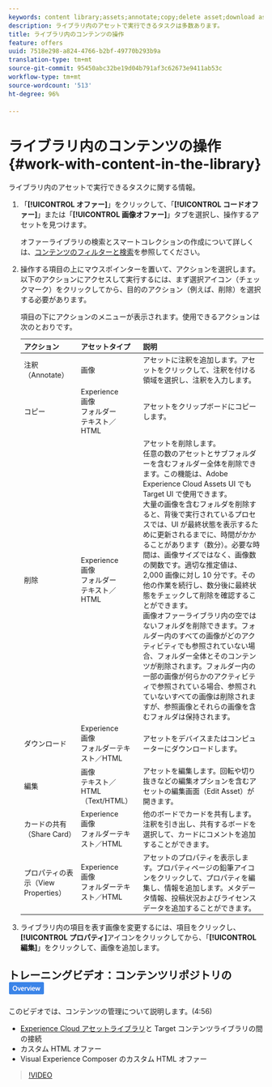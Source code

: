 ```yaml
---
keywords: content library;assets;annotate;copy;delete asset;download asset;edit content;share card;view content properties
description: ライブラリ内のアセットで実行できるタスクは多数あります。
title: ライブラリ内のコンテンツの操作
feature: offers
uuid: 7518e298-a824-4766-b2bf-49770b293b9a
translation-type: tm+mt
source-git-commit: 95450abc32be19d04b791af3c62673e9411ab53c
workflow-type: tm+mt
source-wordcount: '513'
ht-degree: 96%

---
```



# ライブラリ内のコンテンツの操作{#work-with-content-in-the-library}

ライブラリ内のアセットで実行できるタスクに関する情報。

1. 「**[!UICONTROL オファー]**」をクリックして、「**[!UICONTROL コードオファー]**」または「**[!UICONTROL 画像オファー]**」タブを選択し、操作するアセットを見つけます。

   オファーライブラリの検索とスマートコレクションの作成について詳しくは、[コンテンツのフィルターと検索](/help/c-experiences/c-manage-content/filter-and-search-content.md#concept_3B59B8F025BF4CEA82ECC5199D365276)を参照してください。

1. 操作する項目の上にマウスポインターを置いて、アクションを選択します。以下のアクションにアクセスして実行するには、まず選択アイコン（チェックマーク）をクリックしてから、目的のアクション（例えば、削除）を選択する必要があります。

   項目の下にアクションのメニューが表示されます。使用できるアクションは次のとおりです。

   | アクション | アセットタイプ | 説明 |
   |--- |--- |--- |
   | 注釈（Annotate） | 画像 | アセットに注釈を追加します。アセットをクリックして、注釈を付ける領域を選択し、注釈を入力します。 |
   | コピー | Experience <br>画像<br>フォルダー<br>テキスト／HTML | アセットをクリップボードにコピーします。 |
   | 削除 | Experience <br>画像<br>フォルダー<br>テキスト／HTML | アセットを削除します。<br>任意の数のアセットとサブフォルダーを含むフォルダー全体を削除できます。この機能は、Adobe Experience Cloud Assets UI でも Target UI で使用できます。<br>大量の画像を含むフォルダを削除すると、背後で実行されているプロセスでは、UI が最終状態を表示するために更新されるまでに、時間がかかることがあります（数分）。必要な時間は、画像サイズではなく、画像数の関数です。適切な推定値は、2,000 画像に対し 10 分です。その他の作業を続行し、数分後に最終状態をチェックして削除を確認することができます。<br> 画像オファーライブラリ内の空ではないフォルダを削除できます。フォルダー内のすべての画像がどのアクティビティでも参照されていない場合、フォルダー全体とそのコンテンツが削除されます。フォルダー内の一部の画像が何らかのアクティビティで参照されている場合、参照されていないすべての画像は削除されますが、参照画像とそれらの画像を含むフォルダは保持されます。 |
   | ダウンロード | Experience <br>画像<br>フォルダーテキスト／HTML | アセットをデバイスまたはコンピューターにダウンロードします。 |
   | 編集 | 画像<br>テキスト／HTML（Text/HTML） | アセットを編集します。回転や切り抜きなどの編集オプションを含むアセットの編集画面（Edit Asset）が開きます。 |
   | カードの共有（Share Card） | Experience <br>画像<br>フォルダーテキスト／HTML | 他のボードでカードを共有します。注釈を引き出し、共有するボードを選択して、カードにコメントを追加することができます。 |
   | プロパティの表示（View Properties） | Experience <br>画像<br>フォルダーテキスト／HTML | アセットのプロパティを表示します。プロパティページの鉛筆アイコンをクリックして、プロパティを編集し、情報を追加します。メタデータ情報、投稿状況およびライセンスデータを追加することができます。 |

1. ライブラリ内の項目を表す画像を変更するには、項目をクリックし、**[!UICONTROL プロパティ]**&#x200B;アイコンをクリックしてから、「**[!UICONTROL 編集]**」をクリックして、画像を追加します。

## トレーニングビデオ：コンテンツリポジトリの ![概要バッジ](/help/assets/overview.png)

このビデオでは、コンテンツの管理について説明します。(4:56)

* [Experience Cloud アセットライブラリ](https://docs.adobe.com/content/help/en/core-services/interface/assets/creative-cloud.html)と Target コンテンツライブラリの間の接続
* カスタム HTML オファー
* Visual Experience Composer のカスタム HTML オファー

>[!VIDEO](https://video.tv.adobe.com/v/17387)